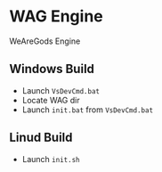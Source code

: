 # WAG Engine
WeAreGods Engine

## Windows Build
- Launch `VsDevCmd.bat`
- Locate WAG dir
- Launch `init.bat` from `VsDevCmd.bat`

## Linud Build
- Launch `init.sh`